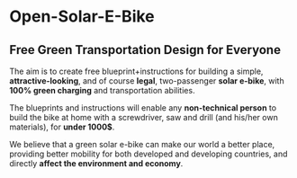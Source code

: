 # Open-Solar-E-Bike
## Free Green Transportation Design for Everyone

The aim is to create free blueprint+instructions for building a simple, **attractive-looking**, and of course **legal**, two-passenger **solar e-bike**, with **100% green charging** and transportation abilities.

The blueprints and instructions will enable any **non-technical person** to build the bike at home with a screwdriver, saw and drill (and his/her own materials), for **under 1000$**. 

We believe that a green solar e-bike can make our world a better place, providing better mobility for both developed and developing countries, and directly **affect the environment and economy**.
